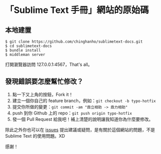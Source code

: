 # 「Sublime Text 手冊」網站的原始碼

## 本地建置

    $ git clone https://github.com/chinghanho/sublimetext-docs.git
    $ cd sublimetext-docs
    $ bundle install
    $ middleman server

打開瀏覽器訪問 127.0.0.1:4567，That's all。

## 發現錯誤要怎麼幫忙修改？

1. 點一下又上角的按鈕，Fork it！
2. 建立一個你自己的 feature branch，例如：`git checkout -b typo-hotfix`
3. 提交你所做的變更：`git commit -am "鼎立相助 -> 鼎力相助"`
4. push 到你 Github 上的 repo：`git push origin typo-hotfix`
5. 發一個 Pull Request 給我吧！補上清楚的說明讓我知道你為什麼要修改。

除此之外你也可以在 [issues](https://github.com/chinghanho/sublimetext-docs/issues) 提出建議或疑問，是有關於這個網站的問題，不是 Sublime Text 的使用問題。XD

感謝！
